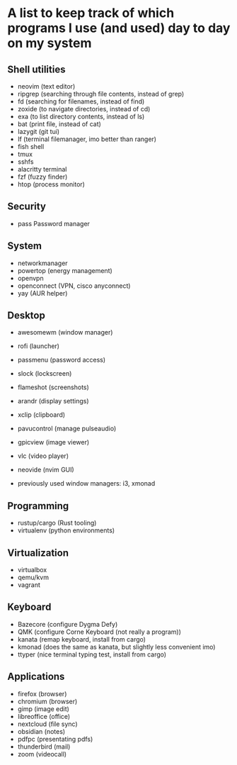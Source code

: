 # A list to keep track of which programs I use (and used) day to day on my system

## Shell utilities
* neovim (text editor)
* ripgrep (searching through file contents, instead of grep)
* fd (searching for filenames, instead of find)
* zoxide (to navigate directories, instead of cd)
* exa (to list directory contents, instead of ls)
* bat (print file, instead of cat)
* lazygit (git tui)
* lf (terminal filemanager, imo better than ranger)
* fish shell
* tmux
* sshfs
* alacritty terminal
* fzf (fuzzy finder)
* htop (process monitor)

## Security
* pass Password manager

## System
* networkmanager
* powertop (energy management)
* openvpn
* openconnect (VPN, cisco anyconnect)
* yay (AUR helper)

## Desktop
* awesomewm (window manager)
* rofi (launcher)
* passmenu (password access)
* slock (lockscreen)
* flameshot (screenshots)
* arandr (display settings)
* xclip (clipboard)
* pavucontrol (manage pulseaudio)
* gpicview (image viewer)
* vlc (video player)
* neovide (nvim GUI)

* previously used window managers: i3, xmonad

## Programming
* rustup/cargo (Rust tooling)
* virtualenv (python environments)

## Virtualization
* virtualbox
* qemu/kvm
* vagrant

## Keyboard
* Bazecore (configure Dygma Defy)
* QMK (configure Corne Keyboard (not really a program))
* kanata (remap keyboard, install from cargo)
* kmonad (does the same as kanata, but slightly less convenient imo)
* ttyper (nice terminal typing test, install from cargo)

## Applications
* firefox (browser)
* chromium (browser)
* gimp (image edit)
* libreoffice (office)
* nextcloud (file sync)
* obsidian (notes)
* pdfpc (presentating pdfs)
* thunderbird (mail)
* zoom (videocall)
